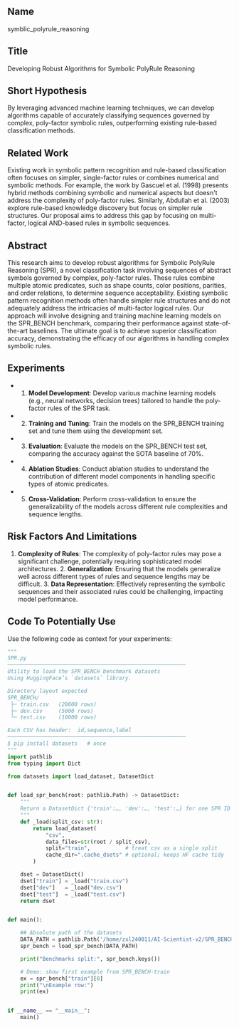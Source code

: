 ## Name

symblic_polyrule_reasoning

## Title

Developing Robust Algorithms for Symbolic PolyRule Reasoning

## Short Hypothesis

By leveraging advanced machine learning techniques, we can develop algorithms capable of accurately classifying sequences governed by complex, poly-factor symbolic rules, outperforming existing rule-based classification methods.

## Related Work

Existing work in symbolic pattern recognition and rule-based classification often focuses on simpler, single-factor rules or combines numerical and symbolic methods. For example, the work by Gascuel et al. (1998) presents hybrid methods combining symbolic and numerical aspects but doesn't address the complexity of poly-factor rules. Similarly, Abdullah et al. (2003) explore rule-based knowledge discovery but focus on simpler rule structures. Our proposal aims to address this gap by focusing on multi-factor, logical AND-based rules in symbolic sequences.

## Abstract

This research aims to develop robust algorithms for Symbolic PolyRule Reasoning (SPR), a novel classification task involving sequences of abstract symbols governed by complex, poly-factor rules. These rules combine multiple atomic predicates, such as shape counts, color positions, parities, and order relations, to determine sequence acceptability. Existing symbolic pattern recognition methods often handle simpler rule structures and do not adequately address the intricacies of multi-factor logical rules. Our approach will involve designing and training machine learning models on the SPR_BENCH benchmark, comparing their performance against state-of-the-art baselines. The ultimate goal is to achieve superior classification accuracy, demonstrating the efficacy of our algorithms in handling complex symbolic rules.

## Experiments

- 1. **Model Development**: Develop various machine learning models (e.g., neural networks, decision trees) tailored to handle the poly-factor rules of the SPR task.
- 2. **Training and Tuning**: Train the models on the SPR_BENCH training set and tune them using the development set.
- 3. **Evaluation**: Evaluate the models on the SPR_BENCH test set, comparing the accuracy against the SOTA baseline of 70%.
- 4. **Ablation Studies**: Conduct ablation studies to understand the contribution of different model components in handling specific types of atomic predicates.
- 5. **Cross-Validation**: Perform cross-validation to ensure the generalizability of the models across different rule complexities and sequence lengths.

## Risk Factors And Limitations

1. **Complexity of Rules**: The complexity of poly-factor rules may pose a significant challenge, potentially requiring sophisticated model architectures. 2. **Generalization**: Ensuring that the models generalize well across different types of rules and sequence lengths may be difficult. 3. **Data Representation**: Effectively representing the symbolic sequences and their associated rules could be challenging, impacting model performance.

## Code To Potentially Use

Use the following code as context for your experiments:

```python
"""
SPR.py
────────────────────────────────────────────────────────
Utility to load the SPR_BENCH benchmark datasets
Using HuggingFace’s `datasets` library.

Directory layout expected
SPR_BENCH/
 ├─ train.csv   (20000 rows)
 ├─ dev.csv     (5000 rows)
 └─ test.csv    (10000 rows)

Each CSV has header:  id,sequence,label
────────────────────────────────────────────────────────
$ pip install datasets   # once
"""
import pathlib
from typing import Dict

from datasets import load_dataset, DatasetDict                                         # <- no pandas import


def load_spr_bench(root: pathlib.Path) -> DatasetDict:
    """
    Return a DatasetDict {'train':…, 'dev':…, 'test':…} for one SPR ID folder.
    """
    def _load(split_csv: str):
        return load_dataset(
            "csv",
            data_files=str(root / split_csv),
            split="train",           # treat csv as a single split
            cache_dir=".cache_dsets" # optional; keeps HF cache tidy
        )

    dset = DatasetDict()
    dset["train"] = _load("train.csv")
    dset["dev"]   = _load("dev.csv")
    dset["test"]  = _load("test.csv")
    return dset


def main():

    ## Absolute path of the datasets
    DATA_PATH = pathlib.Path('/home/zxl240011/AI-Scientist-v2/SPR_BENCH/')
    spr_bench = load_spr_bench(DATA_PATH)

    print("Benchmarks split:", spr_bench.keys())

    # Demo: show first example from SPR_BENCH‑train
    ex = spr_bench["train"][0]
    print("\nExample row:")
    print(ex)          


if __name__ == "__main__":
    main()

```

